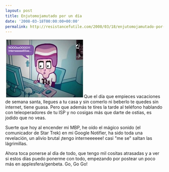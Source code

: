 ```yaml
---
layout: post
title: Enjutomojamutado por un día
date: '2008-03-18T00:00:00+00:00'
permalink: http://resistancefutile.com/2008/03/18/enjutomojamutado-por-un-dia/
---
```

<img src='/assets/zz4d5a3998.jpg' alt='zz4d5a3998.jpg' class="derecha_borde" />Que el día que empieces vacaciones de semana santa, llegues a tu casa y sin comerlo ni beberlo te quedes sin internet, tiene guasa. Pero que además te tires la tarde al teléfono hablando con teleoperadores de tu ISP y no cosigas más que darte de ostias, es jodido que no veas. 

Suerte que hoy al encender mi MBP, he oído el mágico sonido (el comunicador de Star Trek) en mi Google Notifier, ha sido toda una revelación, un alivio brutal ¡tengo interneeeeee! casi "me se" saltan las lágrimillas.

Ahora toca ponerse al día de todo, que tengo mil cositas atrasadas y a ver si estos días puedo ponerme con todo, empezando por postear un poco más en applesfera/genbeta. Go, Go Go!
